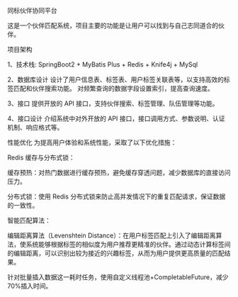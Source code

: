 同标伙伴协同平台

这是一个伙伴匹配系统，项目主要的功能是让用户可以找到与自己志同道合的伙伴。

项目架构

1、技术栈:
SpringBoot2 + MyBatis Plus + Redis + Knife4j + MySql 

2、数据库设计
设计了用户信息表、标签表、用户标签关联表等，以支持高效的标签匹配和伙伴搜索功能。
对频繁查询的数据字段设置索引，提高查询速度。

3、接口
提供开放的 API 接口，支持伙伴搜索、标签管理、队伍管理等功能。

4、接口设计
介绍系统中对外开放的 API 接口，接口调用方式、参数说明、认证机制、响应格式等。

性能优化
为提高用户体验和系统性能，采取了以下优化措施：

Redis 缓存与分布式锁：

缓存预热：对热门数据进行缓存预热，避免缓存穿透问题，减少数据库的直接访问压力。

分布式锁：使用 Redis 分布式锁来防止高并发情况下的重复匹配请求，保证数据的一致性。

智能匹配算法：

编辑距离算法（Levenshtein Distance）：在用户标签匹配上引入了编辑距离算法，使系统能够根据标签的相似度为用户推荐更精准的伙伴。通过动态计算标签间的编辑距离，可以识别出较为接近的兴趣标签，从而为用户提供更高质量的匹配结果。

针对批量插入数据这一耗时任务，使用自定义线程池+CompletableFuture，减少70%插入时间。
